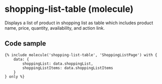 # shopping-list-table (molecule)

Displays a list of product in shopping list as table which includes product name, price, quantity, availability, and action link.

## Code sample 

```
{% include molecule('shopping-list-table', 'ShoppingListPage') with {
    data: {
        shoppingList: data.shoppingList,
        shoppingListItems: data.shoppingListItems
    }
} only %}
```

